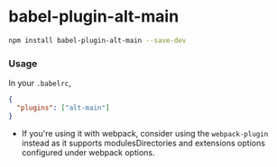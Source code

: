 # babel-plugin-alt-main

```sh
npm install babel-plugin-alt-main --save-dev
```

### Usage

In your `.babelrc`,

```json
{
  "plugins": ["alt-main"]
}
```

+ If you're using it with webpack, consider using the `webpack-plugin` instead as it supports modulesDirectories and extensions options configured under webpack options.
